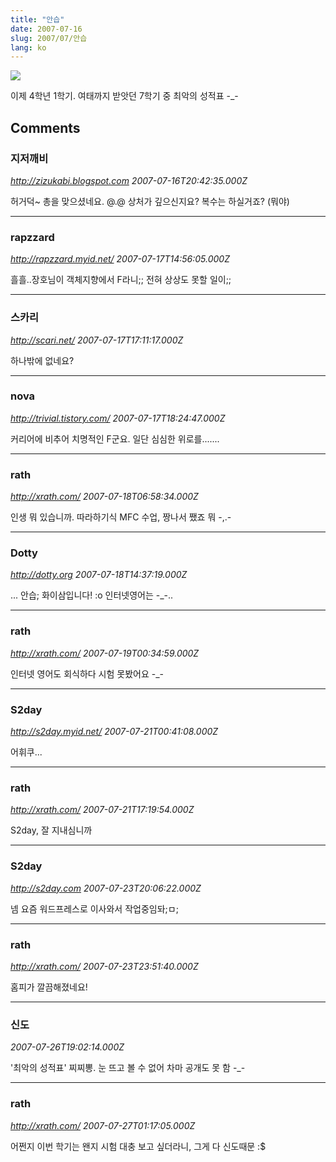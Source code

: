 ```yaml
---
title: "안습"
date: 2007-07-16
slug: 2007/07/안습
lang: ko
---
```


![](/img/score_2007_1.jpg)

이제 4학년 1학기.
여태까지 받앗던 7학기 중 최악의 성적표 -_-

## Comments

### 지저깨비
*http://zizukabi.blogspot.com*
*2007-07-16T20:42:35.000Z*

허거덕~ 총을 맞으셨네요. @.@
상처가 깊으신지요? 
복수는 하실거죠? (뭐야)

---

### rapzzard
*http://rapzzard.myid.net/*
*2007-07-17T14:56:05.000Z*

흘흘..장호님이 객체지향에서 F라니;; 전혀 상상도 못할 일이;;

---

### 스카리
*http://scari.net/*
*2007-07-17T17:11:17.000Z*

하나밖에 없네요?

---

### nova
*http://trivial.tistory.com/*
*2007-07-17T18:24:47.000Z*

커리어에 비추어 치명적인 F군요. 일단 심심한 위로를.......

---

### rath
*http://xrath.com/*
*2007-07-18T06:58:34.000Z*

인생 뭐 있습니까. 따라하기식 MFC 수업, 짱나서 쨌죠 뭐 -,.-

---

### Dotty
*http://dotty.org*
*2007-07-18T14:37:19.000Z*

... 안습; 화이삼입니다! :o 인터넷영어는 -_-..

---

### rath
*http://xrath.com/*
*2007-07-19T00:34:59.000Z*

인터넷 영어도 회식하다 시험 못봤어요 -_-

---

### S2day
*http://s2day.myid.net/*
*2007-07-21T00:41:08.000Z*

어휘쿠...

---

### rath
*http://xrath.com/*
*2007-07-21T17:19:54.000Z*

S2day, 잘 지내심니까

---

### S2day
*http://s2day.com*
*2007-07-23T20:06:22.000Z*

넴 요즘 워드프레스로 이사와서 작업중임돠;ㅁ;

---

### rath
*http://xrath.com/*
*2007-07-23T23:51:40.000Z*

홈피가 깔끔해졌네요!

---

### 신도
*2007-07-26T19:02:14.000Z*

'최악의 성적표' 찌찌뽕.
눈 뜨고 볼 수 없어 차마 공개도 못 함 -_-

---

### rath
*http://xrath.com/*
*2007-07-27T01:17:05.000Z*

어쩐지 이번 학기는 왠지 시험 대충 보고 싶더라니,
그게 다 신도때문 :$

